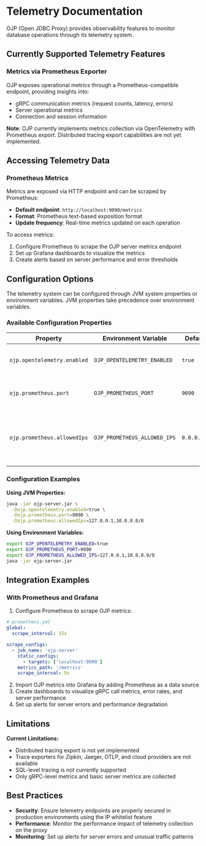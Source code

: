 # Telemetry Documentation

OJP (Open JDBC Proxy) provides observability features to monitor database operations through its telemetry system.

## Currently Supported Telemetry Features

### Metrics via Prometheus Exporter
OJP exposes operational metrics through a Prometheus-compatible endpoint, providing insights into:
- gRPC communication metrics (request counts, latency, errors)
- Server operational metrics
- Connection and session information

**Note**: OJP currently implements metrics collection via OpenTelemetry with Prometheus export. Distributed tracing export capabilities are not yet implemented.

## Accessing Telemetry Data

### Prometheus Metrics
Metrics are exposed via HTTP endpoint and can be scraped by Prometheus:
- **Default endpoint**: `http://localhost:9090/metrics`
- **Format**: Prometheus text-based exposition format
- **Update frequency**: Real-time metrics updated on each operation

To access metrics:
1. Configure Prometheus to scrape the OJP server metrics endpoint
2. Set up Grafana dashboards to visualize the metrics
3. Create alerts based on server performance and error thresholds

## Configuration Options

The telemetry system can be configured through JVM system properties or environment variables. JVM properties take precedence over environment variables.

### Available Configuration Properties

| Property | Environment Variable | Default | Description |
|----------|---------------------|---------|-------------|
| `ojp.opentelemetry.enabled` | `OJP_OPENTELEMETRY_ENABLED` | `true` | Enable/disable OpenTelemetry metrics collection |
| `ojp.prometheus.port` | `OJP_PROMETHEUS_PORT` | `9090` | Port for Prometheus metrics HTTP server |
| `ojp.prometheus.allowedIps` | `OJP_PROMETHEUS_ALLOWED_IPS` | `0.0.0.0/0` | Comma-separated list of allowed IP addresses/CIDR blocks for metrics endpoint |

### Configuration Examples

**Using JVM Properties:**
```bash
java -jar ojp-server.jar \
  -Dojp.opentelemetry.enabled=true \
  -Dojp.prometheus.port=9090 \
  -Dojp.prometheus.allowedIps=127.0.0.1,10.0.0.0/8
```

**Using Environment Variables:**
```bash
export OJP_OPENTELEMETRY_ENABLED=true
export OJP_PROMETHEUS_PORT=9090
export OJP_PROMETHEUS_ALLOWED_IPS=127.0.0.1,10.0.0.0/8
java -jar ojp-server.jar
```

## Integration Examples

### With Prometheus and Grafana
1. Configure Prometheus to scrape OJP metrics:

```yaml
# prometheus.yml
global:
  scrape_interval: 15s

scrape_configs:
  - job_name: 'ojp-server'
    static_configs:
      - targets: ['localhost:9090']
    metrics_path: '/metrics'
    scrape_interval: 5s
```

2. Import OJP metrics into Grafana by adding Prometheus as a data source
3. Create dashboards to visualize gRPC call metrics, error rates, and server performance
4. Set up alerts for server errors and performance degradation

## Limitations

**Current Limitations:**
- Distributed tracing export is not yet implemented
- Trace exporters for Zipkin, Jaeger, OTLP, and cloud providers are not available
- SQL-level tracing is not currently supported
- Only gRPC-level metrics and basic server metrics are collected

## Best Practices

- **Security**: Ensure telemetry endpoints are properly secured in production environments using the IP whitelist feature
- **Performance**: Monitor the performance impact of telemetry collection on the proxy
- **Monitoring**: Set up alerts for server errors and unusual traffic patterns
